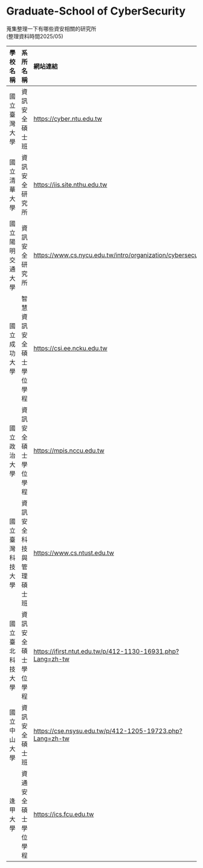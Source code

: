 # Graduate-School of CyberSecurity
蒐集整理一下有哪些資安相關的研究所  
(整理資料時間2025/05)

| 學校名稱 | 系所名稱 | 網站連結 |
| :-- | :-- |:--|
| 國立臺灣大學 | 資訊安全碩士班 | <https://cyber.ntu.edu.tw> |
| 國立清華大學 | 資訊安全研究所 | <https://iis.site.nthu.edu.tw> |
| 國立陽明交通大學 | 資訊安全研究所 | <https://www.cs.nycu.edu.tw/intro/organization/cybersecurity> |
| 國立成功大學 | 智慧資訊安全碩士學位學程 | <https://csi.ee.ncku.edu.tw> |
| 國立政治大學 | 資訊安全碩士學位學程 | <https://mpis.nccu.edu.tw> |
| 國立臺灣科技大學 | 資訊安全科技與管理碩士班 | <https://www.cs.ntust.edu.tw> |
| 國立臺北科技大學 | 資訊安全碩士學位學程 | <https://ifirst.ntut.edu.tw/p/412-1130-16931.php?Lang=zh-tw> |
| 國立中山大學 | 資訊安全碩士班 | <https://cse.nsysu.edu.tw/p/412-1205-19723.php?Lang=zh-tw> |
| 逢甲大學 | 資通安全碩士學位學程 | <https://ics.fcu.edu.tw> |
